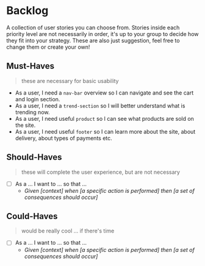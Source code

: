 # Backlog

A collection of user stories you can choose from. Stories inside each priority
level are not necessarily in order, it's up to your group to decide how they fit
into your strategy. These are also just suggestion, feel free to change them or
create your own!

## Must-Haves

> these are necessary for basic usability

- As a user, I need a `nav-bar` overview so I can navigate and see the cart and
  login section.
- As a user, I need a `trend-section` so I will better understand what is
  trending now.
- As a user, I need useful `product` so I can see what products are sold on the
  site.
- As a user, I need useful `footer` so I can learn more about the site, about
  delivery, about types of payments etc.

## Should-Haves

> these will complete the user experience, but are not necessary

- [ ] As a ... I want to ... so that ...
  - _Given [context] when [a specific action is performed] then [a set of
    consequences should occur]_

## Could-Haves

> would be really cool ... if there's time

- [ ] As a ... I want to ... so that ...
  - _Given [context] when [a specific action is performed] then [a set of
    consequences should occur]_
